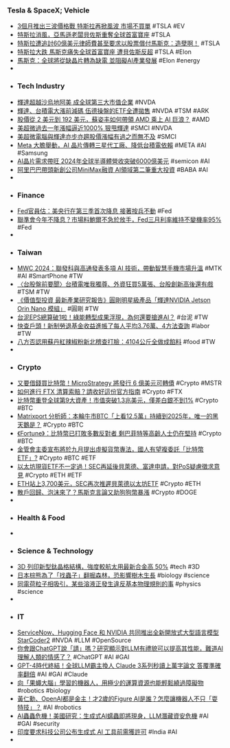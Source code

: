 ### Tesla & SpaceX; Vehicle
- [3個月推出三波價格戰 特斯拉再掀風波 市場不買單](https://news.cnyes.com/news/id/5472517) #TSLA #EV
- [特斯拉消風，亞馬遜老闆貝佐斯重奪全球首富寶座](https://finance.technews.tw/2024/03/05/jeff-bezos-reclaim-the-worlds-richest-man/) #TSLA
- [特斯拉遭追討60億美元律師費甚至要求以股票償付馬斯克：造孽啊！](https://news.cnyes.com/news/id/5472508) #TSLA
- [特斯拉大跌 馬斯克痛失全球首富寶座 遭貝佐斯反超](https://news.cnyes.com/news/id/5473159) #TSLA #Elon
- [馬斯克：全球將從缺晶片轉為缺電 並阻礙AI產業發展](https://news.cnyes.com/news/id/5473329) #Elon #energy
-
- ### Tech Industry
- [輝達超越沙烏地阿美 成全球第三大市值企業](https://news.cnyes.com/news/id/5472375) #NVDA
- [輝達、台積電大漲前減碼 伍德操盤的ETF全遭拋售](https://www.moneydj.com/kmdj/news/newsviewer.aspx?a=093faada-fb2a-407f-9f30-4cab52abe141) #NVDA #TSM #ARK
- [股價從 2 美元到 192 美元，蘇姿丰如何帶領 AMD 乘上 AI 巨浪？](https://technews.tw/2024/03/04/lisa-su-amd-generative-ai/) #AMD
- [美超微過去一年漲幅逼近1000% 狠甩輝達](https://news.cnyes.com/news/id/5472515) #SMCI #NVDA
- [美超微電腦與輝達亦步亦趨股價漲幅有過之而無不及](https://news.cnyes.com/news/id/5472160) #SMCI
- [Meta 大膽舉動，AI 晶片傳轉三星代工廠、降低台積電依賴](https://technews.tw/2024/03/05/meta-switching-to-samsung-foundry-for-ai-chips/) #META #AI #Samsung
- [AI晶片需求帶旺 2024年全球半導體營收突破6000億美元](https://news.cnyes.com/news/id/5472165) #semicon #AI
- [阿里巴巴帶頭新創公司MiniMax融資 AI領域第二筆重大投資](https://news.cnyes.com/news/id/5474020) #BABA #AI
-
- ### Finance
- [Fed官員估：美央行在第三季首次降息 接著按兵不動](https://news.cnyes.com/news/id/5472495) #Fed
- [聯準會今年不降息？市場料鮑爾不急於放手，Fed三月利率維持不變機率95%](https://www.blocktempo.com/powell-to-double-down-on-no-rush-to-cut/) #Fed
-
- ### Taiwan
- [MWC 2024：聯發科與高通發表多項 AI 技術，帶動智慧手機市場升溫](https://technews.tw/2024/03/05/mwc-2024-qualcomm-mediatek/) #MTK #AI #SmartPhone #TW
- [〈台股盤前要聞〉台積電唯我獨尊、外資狂買5萬張、台股創新高後還有戲](https://news.cnyes.com/news/id/5472443) #TSM #TW
- [《價值型投資 最新產業研究報告》圓剛明星級產品「輝達NVIDIA Jetson Orin Nano 模組」](https://news.cnyes.com/news/id/5473280) #圓剛 #TW
- [台泥EPS總算破1啦！綠能轉型成果浮現，為何還要搶進AI？](https://www.gvm.com.tw/article/110666) #台泥 #TW
- [快查戶頭！新制勞退基金收益進帳了每人平均3.76萬、4方法查詢](https://ctinews.com/news/items/zMW5ONVJxN) #labor #TW
- [八方否認用蘇丹紅辣椒粉新北稽查打臉：4104公斤全做成餡料](https://news.ttv.com.tw/news/11303050001000W) #food #TW
-
- ### Crypto
- [又要借錢買比特幣！MicroStrategy 將發行 6 億美元可轉債](https://blockcast.it/2024/03/05/microstrategy-proposes-600-million-convertible-note-offering/) #Crypto #MSTR
- [如何進行 FTX 清算索賠？請收好這份官方指南](https://blockcast.it/2024/03/04/step-by-step-guide-how-to-submit-a-claim-on-ftx-digital-claim-portal/) #Crypto #FTX
- [比特幣重登全球第9大資產！市值突破1.3兆美元，僅差白銀不到1%](https://www.blocktempo.com/bitcoin-market-cap-returns-to-9th-largest-in-the-world/) #Crypto #BTC
- [Matrixport 分析師：本輪牛市BTC「上看12.5萬」持續到2025年，唯一的黑天鵝是？](https://www.blocktempo.com/markus-thielen-thinks-bitcoin-will-hit-125000/) #Crypto #BTC
- [《Fortune》：比特幣已打敗多數反對者 剩巴菲特等高齡人士仍在堅持](https://news.cnyes.com/news/id/5473158) #Crypto #BTC
- [金管會主委宣布將於九月提出虛擬貨幣專法，國人有望複委託「比特幣 ETF」?](https://abmedia.io/can-taiwan-buy-bitcoin-spot-etf) #Crypto #BTC #ETF
- [以太坊現貨ETF不一定過！SEC再延後貝萊德、富達申請，對PoS疑慮徵求意見](https://www.blocktempo.com/sec-delays-decision-on-blackrocks-spot-eth-etf/) #Crypto #ETH #ETF
- [ETH站上3,700美元，SEC再次推遲貝萊德以太坊ETF](https://abmedia.io/sec-delays-blackrock-ether-etf-again) #Crypto #ETH
- [散戶回歸、泡沫來了？馬斯克言論又助狗狗幣暴漲](https://news.cnyes.com/news/id/5471596) #Crypto #DOGE
-
- ### Health & Food
-
- ### Science & Technology
- [3D 列印新型鈦晶格結構，強度較航太用最新合金高 50%](https://technews.tw/2024/03/04/metamaterial-titanium-structure-alloy-we54/) #tech #3D
- [日本棕熊為了「找蟲子」翻掘森林，恐影響樹木生長](https://tomorrowsci.com/animals/20240303_02-3/) #biology #science
- [同電荷粒子相吸引，某些溶液正發生違反基本物理規則的事](https://technews.tw/2024/03/05/charge-particle-electromagnetic-principle/) #physics #science
-
- ### IT
- [ServiceNow、Hugging Face 和 NVIDIA 共同推出全新開放式大型語言模型 StarCoder2](https://news.xfastest.com/nvidia/137756/servicenow-hugging-face-nvidia/) #NVDA #LLM #OpenSource
- [你會跟ChatGPT說「請」嗎？研究顯示對LLM有禮貌可以提高其性能，難道AI理解人類的情感了？](https://www.techbang.com/posts/113458-would-you-say-thank-you-to-chatgpt-studies-have-shown-that) #ChatGPT #AI #GAI
- [GPT-4時代終結！全球LLM霸主換人 Claude 3系列秒讀上萬字論文 答覆準確率翻倍](https://m.cnyes.com/news/id/5472506) #AI #GAI #Claude
- [向「果蠅大腦」學習的機器人，用極少的運算資源也能輕鬆繞過障礙物](https://www.techbang.com/posts/113179-robots-that-learn-from-the-brains-of-fruit-flies-can-easily) #robotics #biology
- [黃仁勳、OpenAI都是金主！才2歲的Figure AI是誰？怎麼讓機器人不只「耍特技」？](https://www.bnext.com.tw/article/78506/figure-ai-robot-) #AI #robotics
- [AI蟲蟲危機！美國研究：生成式AI蠕蟲即將現身，LLM潛藏資安危機](https://dq.yam.com/post/15982) #AI #GAI #security
- [印度要求科技公司公布生成式 AI 工具前需獲許可](https://technews.tw/2024/03/05/india-genai-permission/) #India #AI
-
